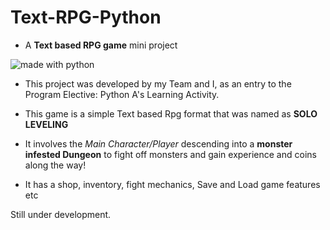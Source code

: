 # Text-RPG-Python
 - A **Text based RPG game** mini project 
<img src="https://img.shields.io/badge/made%20with-python-blue.svg" alt="made with python">


- This project was developed by my Team and I, as an entry to the Program Elective: Python A's Learning Activity.

- This game is a simple Text based Rpg format that was named as **SOLO LEVELING**
- It involves the *Main Character/Player* descending into a **monster infested Dungeon** to fight off monsters and gain experience and coins along the way!
- It has a shop, inventory, fight mechanics, Save and Load game features etc

Still under development.

